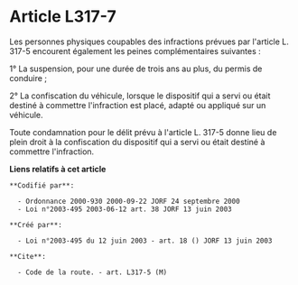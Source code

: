 # Article L317-7

Les personnes physiques coupables des infractions prévues par l'article L. 317-5 encourent également les peines
complémentaires suivantes :

1° La suspension, pour une durée de trois ans au plus, du permis de conduire ;

2° La confiscation du véhicule, lorsque le dispositif qui a servi ou était destiné à commettre l'infraction est placé, adapté
ou appliqué sur un véhicule.

Toute condamnation pour le délit prévu à l'article L. 317-5 donne lieu de plein droit à la confiscation du dispositif qui a
servi ou était destiné à commettre l'infraction.

**Liens relatifs à cet article**

	**Codifié par**:

	  - Ordonnance 2000-930 2000-09-22 JORF 24 septembre 2000
	  - Loi n°2003-495 2003-06-12 art. 38 JORF 13 juin 2003

	**Créé par**:

	  - Loi n°2003-495 du 12 juin 2003 - art. 18 () JORF 13 juin 2003

	**Cite**:

	  - Code de la route. - art. L317-5 (M)
